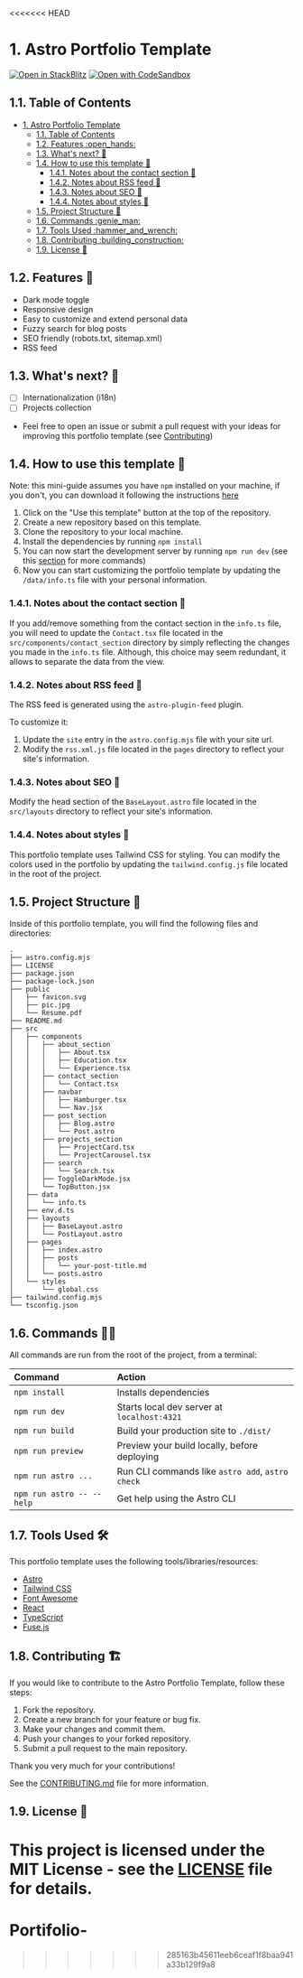 <<<<<<< HEAD
# 1. Astro Portfolio Template

[![Open in StackBlitz](https://developer.stackblitz.com/img/open_in_stackblitz.svg)](https://stackblitz.com/github/gio-del/Astro-Portfolio-Template)
[![Open with CodeSandbox](https://assets.codesandbox.io/github/button-edit-lime.svg)](https://codesandbox.io/p/sandbox/github/gio-del/Astro-Portfolio-Template)

## 1.1. Table of Contents

- [1. Astro Portfolio Template](#1-astro-portfolio-template)
  - [1.1. Table of Contents](#11-table-of-contents)
  - [1.2. Features :open\_hands:](#12-features-open_hands)
  - [1.3. What's next? :rocket:](#13-whats-next-rocket)
  - [1.4. How to use this template :toolbox:](#14-how-to-use-this-template-toolbox)
    - [1.4.1. Notes about the contact section :email:](#141-notes-about-the-contact-section-email)
    - [1.4.2. Notes about RSS feed :newspaper:](#142-notes-about-rss-feed-newspaper)
    - [1.4.3. Notes about SEO :robot:](#143-notes-about-seo-robot)
    - [1.4.4. Notes about styles :art:](#144-notes-about-styles-art)
  - [1.5. Project Structure :rocket:](#15-project-structure-rocket)
  - [1.6. Commands :genie\_man:](#16-commands-genie_man)
  - [1.7. Tools Used :hammer\_and\_wrench:](#17-tools-used-hammer_and_wrench)
  - [1.8. Contributing :building\_construction:](#18-contributing-building_construction)
  - [1.9. License :memo:](#19-license-memo)

## 1.2. Features :open_hands:

- Dark mode toggle
- Responsive design
- Easy to customize and extend personal data
- Fuzzy search for blog posts
- SEO friendly (robots.txt, sitemap.xml)
- RSS feed

## 1.3. What's next? :rocket:

- [ ] Internationalization (i18n)
- [ ] Projects collection
- Feel free to open an issue or submit a pull request with your ideas for improving this portfolio template (see [Contributing](#18-contributing-building_construction))

## 1.4. How to use this template :toolbox:

Note: this mini-guide assumes you have `npm` installed on your machine, if you don't, you can download it following the instructions [here](https://docs.npmjs.com/downloading-and-installing-node-js-and-npm)

1. Click on the "Use this template" button at the top of the repository.
2. Create a new repository based on this template.
3. Clone the repository to your local machine.
4. Install the dependencies by running `npm install`
5. You can now start the development server by running `npm run dev` (see this [section](#16-commands-genie_man) for more commands)
6. Now you can start customizing the portfolio template by updating the `/data/info.ts` file with your personal information.

### 1.4.1. Notes about the contact section :email:

If you add/remove something from the contact section in the `info.ts` file, you will need to update the `Contact.tsx` file located in the `src/components/contact_section` directory by simply reflecting the changes you made in the `info.ts` file. Although, this choice may seem redundant, it allows to separate the data from the view.

### 1.4.2. Notes about RSS feed :newspaper:

The RSS feed is generated using the `astro-plugin-feed` plugin.

To customize it:

1. Update the `site` entry in the `astro.config.mjs` file with your site url.
2. Modify the `rss.xml.js` file located in the `pages` directory to reflect your site's information.

### 1.4.3. Notes about SEO :robot:

Modify the head section of the `BaseLayout.astro` file located in the `src/layouts` directory to reflect your site's information.

### 1.4.4. Notes about styles :art:

This portfolio template uses Tailwind CSS for styling. You can modify the colors used in the portfolio by updating the `tailwind.config.js` file located in the root of the project.

## 1.5. Project Structure :rocket:

Inside of this portfolio template, you will find the following files and directories:

```text
.
├── astro.config.mjs
├── LICENSE
├── package.json
├── package-lock.json
├── public
│   ├── favicon.svg
│   ├── pic.jpg
│   └── Resume.pdf
├── README.md
├── src
│   ├── components
│   │   ├── about_section
│   │   │   ├── About.tsx
│   │   │   ├── Education.tsx
│   │   │   └── Experience.tsx
│   │   ├── contact_section
│   │   │   └── Contact.tsx
│   │   ├── navbar
│   │   │   ├── Hamburger.tsx
│   │   │   └── Nav.jsx
│   │   ├── post_section
│   │   │   ├── Blog.astro
│   │   │   └── Post.astro
│   │   ├── projects_section
│   │   │   ├── ProjectCard.tsx
│   │   │   └── ProjectCarousel.tsx
│   │   ├── search
│   │   │   └── Search.tsx
│   │   ├── ToggleDarkMode.jsx
│   │   └── TopButton.jsx
│   ├── data
│   │   └── info.ts
│   ├── env.d.ts
│   ├── layouts
│   │   ├── BaseLayout.astro
│   │   └── PostLayout.astro
│   ├── pages
│   │   ├── index.astro
│   │   ├── posts
│   │   │   └── your-post-title.md
│   │   └── posts.astro
│   └── styles
│       └── global.css
├── tailwind.config.mjs
└── tsconfig.json
```

## 1.6. Commands :genie_man:

All commands are run from the root of the project, from a terminal:

| Command                   | Action                                           |
| :------------------------ | :----------------------------------------------- |
| `npm install`             | Installs dependencies                            |
| `npm run dev`             | Starts local dev server at `localhost:4321`      |
| `npm run build`           | Build your production site to `./dist/`          |
| `npm run preview`         | Preview your build locally, before deploying     |
| `npm run astro ...`       | Run CLI commands like `astro add`, `astro check` |
| `npm run astro -- --help` | Get help using the Astro CLI                     |

## 1.7. Tools Used :hammer_and_wrench:

This portfolio template uses the following tools/libraries/resources:

- [Astro](https://astro.build/)
- [Tailwind CSS](https://tailwindcss.com/)
- [Font Awesome](https://fontawesome.com/)
- [React](https://reactjs.org/)
- [TypeScript](https://www.typescriptlang.org/)
- [Fuse.js](https://fusejs.io/)

## 1.8. Contributing :building_construction:

If you would like to contribute to the Astro Portfolio Template, follow these steps:

1. Fork the repository.
2. Create a new branch for your feature or bug fix.
3. Make your changes and commit them.
4. Push your changes to your forked repository.
5. Submit a pull request to the main repository.

Thank you very much for your contributions!

See the [CONTRIBUTING.md](CONTRIBUTING.md) file for more information.

## 1.9. License :memo:

This project is licensed under the MIT License - see the [LICENSE](LICENSE) file for details.
=======
# Portifolio-
>>>>>>> 285163b45611eeb6ceaf1f8baa941a33b129f9a8

